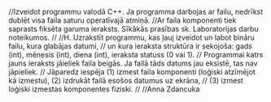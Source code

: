 //Izveidot programmu valodā C++.  Ja programma darbojas ar failu, nedrīkst dublēt visa faila saturu operatīvajā atmiņā.
//Ar faila komponenti tiek saprasts fiksēta garuma ieraksts. Sīkākās prasības sk. Laboratorijas darbu noteikumos.
//
//H. Uzrakstīt programmu, kas ļauj izveidot un labot bināru failu, kura glabājas datumi,
// un kura ieraksta struktūra ir sekojoša: gads (int), mēnesis (int), diena (int), ieraksta statuss (0 vai 1).
//  Programmai katrs jauns ieraksts jāieliek faila beigās. Ja failā tāds datums jau eksistē, tas nav jāpieliek.
//   Jāparedz iespēja (1) izmest faila komponenti (loģiski atzīmējot kā izmestu), (2) izdrukāt failā esošos datumus uz ekrāna,
// (3) izmest loģiski izmestas komponentes fiziski.
//
//Anna Zdancuka